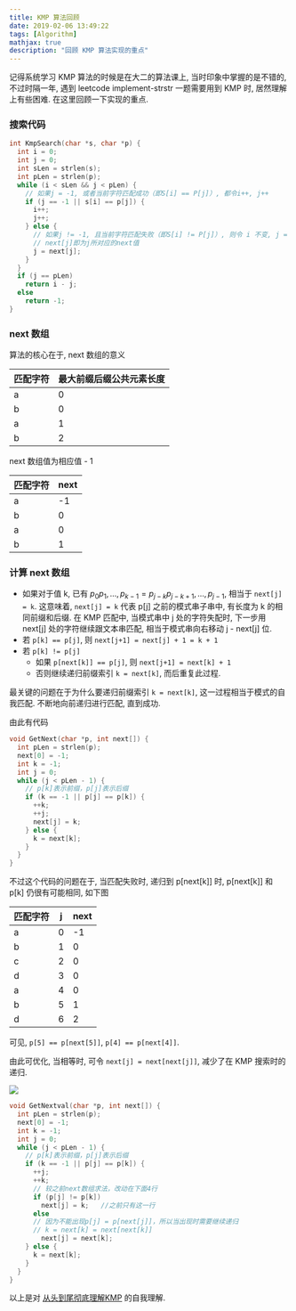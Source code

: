 ```yaml
---
title: KMP 算法回顾
date: 2019-02-06 13:49:22
tags: [Algorithm]
mathjax: true
description: "回顾 KMP 算法实现的重点"
---
```


记得系统学习 KMP 算法的时候是在大二的算法课上, 当时印象中掌握的是不错的, 不过时隔一年, 遇到 leetcode  implement-strstr 一题需要用到 KMP 时, 居然理解上有些困难. 在这里回顾一下实现的重点.

### 搜索代码

```c++
int KmpSearch(char *s, char *p) {
  int i = 0;
  int j = 0;
  int sLen = strlen(s);
  int pLen = strlen(p);
  while (i < sLen && j < pLen) {
    // 如果j = -1, 或者当前字符匹配成功（即S[i] == P[j]）, 都令i++, j++
    if (j == -1 || s[i] == p[j]) {
      i++;
      j++;
    } else {
      // 如果j != -1, 且当前字符匹配失败（即S[i] != P[j]）, 则令 i 不变, j = next[j]
      // next[j]即为j所对应的next值
      j = next[j];
    }
  }
  if (j == pLen)
    return i - j;
  else
    return -1;
}
```
<!-- more -->
### next 数组

算法的核心在于, next 数组的意义

| 匹配字符 | 最大前缀后缀公共元素长度 |
| -------- | ------------------------ |
| a        | 0                        |
| b        | 0                        |
| a        | 1                        |
| b        | 2                        |

next 数组值为相应值 - 1

| 匹配字符 | next |
| -------- | ---- |
| a        | -1   |
| b        | 0    |
| a        | 0    |
| b        | 1    |

### 计算 next 数组

- 如果对于值 k, 已有 $p_0 p_1, ..., p_{k-1} = p_{j-k} p_{j-k+1}, ..., p_{j-1}​$, 相当于 `next[j] = k`.  这意味着, `next[j] = k` 代表 p[j] 之前的模式串子串中, 有长度为 k 的相同前缀和后缀. 在 KMP 匹配中, 当模式串中 j 处的字符失配时, 下一步用 next[j] 处的字符继续跟文本串匹配, 相当于模式串向右移动 j - next[j] 位. 
- 若 `p[k] == p[j]`, 则 `next[j+1] = next[j] + 1 = k + 1`
- 若 `p[k] != p[j]​`
  - 如果 `p[next[k]] == p[j]`​, 则 `next[j+1] = next[k] + 1`
  - 否则继续递归前缀索引 `k = next[k]`, 而后重复此过程.

最关键的问题在于为什么要递归前缀索引 `k = next[k]`, 这一过程相当于模式的自我匹配. 不断地向前递归进行匹配, 直到成功.

由此有代码

```c++
void GetNext(char *p, int next[]) {
  int pLen = strlen(p);
  next[0] = -1;
  int k = -1;
  int j = 0;
  while (j < pLen - 1) {
    // p[k]表示前缀，p[j]表示后缀  
    if (k == -1 || p[j] == p[k]) {
      ++k;
      ++j;
      next[j] = k;
    } else {
      k = next[k];
    }
  }
}  
```

不过这个代码的问题在于, 当匹配失败时, 递归到 p[next[k]] 时, p[next[k]] 和 p[k] 仍很有可能相同, 如下图

| 匹配字符 | j    | next |
| -------- | ---- | ---- |
| a        | 0    | -1   |
| b        | 1    | 0    |
| c        | 2    | 0    |
| d        | 3    | 0    |
| a        | 4    | 0    |
| b        | 5    | 1    |
| d        | 6    | 2    |

可见, `p[5] == p[next[5]]`, `p[4] == p[next[4]]`.

由此可优化, 当相等时, 可令 `next[j] = next[next[j]]`, 减少了在 KMP 搜索时的递归.

![](https://i.loli.net/2019/06/02/5cf3e66f132e015470.jpg)

```c++
void GetNextval(char *p, int next[]) {
  int pLen = strlen(p);
  next[0] = -1;
  int k = -1;
  int j = 0;
  while (j < pLen - 1) {
    // p[k]表示前缀，p[j]表示后缀    
    if (k == -1 || p[j] == p[k]) {
      ++j;
      ++k;
      // 较之前next数组求法，改动在下面4行  
      if (p[j] != p[k])
        next[j] = k;   //之前只有这一行  
      else
      // 因为不能出现p[j] = p[next[j]]，所以当出现时需要继续递归
      // k = next[k] = next[next[k]]  
        next[j] = next[k];
    } else {
      k = next[k];
    }
  }
}
```

以上是对 [从头到尾彻底理解KMP](http://wiki.jikexueyuan.com/project/kmp-algorithm/define.html) 的自我理解.

